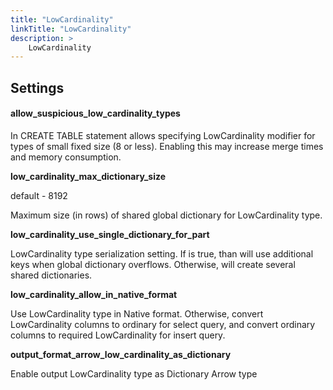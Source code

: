```yaml
---
title: "LowCardinality"
linkTitle: "LowCardinality"
description: >
    LowCardinality
---
```


## Settings

#### allow\_suspicious\_low\_cardinality\_types

In CREATE TABLE statement allows specifying LowCardinality modifier for types of small fixed size \(8 or less\). Enabling this may increase merge times and memory consumption.

**low\_cardinality\_max\_dictionary\_size**

default - 8192

Maximum size \(in rows\) of shared global dictionary for LowCardinality type.

**low\_cardinality\_use\_single\_dictionary\_for\_part**

LowCardinality type serialization setting. If is true, than will use additional keys when global dictionary overflows. Otherwise, will create several shared dictionaries.

**low\_cardinality\_allow\_in\_native\_format**

Use LowCardinality type in Native format. Otherwise, convert LowCardinality columns to ordinary for select query, and convert ordinary columns to required LowCardinality for insert query.

**output\_format\_arrow\_low\_cardinality\_as\_dictionary**

Enable output LowCardinality type as Dictionary Arrow type

